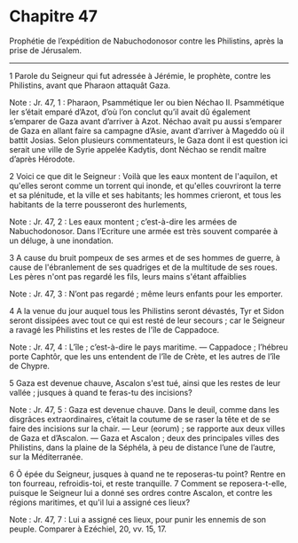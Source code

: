# Chapitre 47

Prophétie de l’expédition de Nabuchodonosor contre les Philistins, après la prise de Jérusalem.

***

1 Parole du Seigneur qui fut adressée à Jérémie, le prophète, contre les Philistins, avant que Pharaon attaquât Gaza.

<span class="bible-note">Note : </span> Jr. 47, 1 : Pharaon, Psammétique Ier ou bien Néchao II. Psammétique Ier s’était emparé d’Azot, d’où l’on conclut qu’il avait dû également s’emparer de Gaza avant d’arriver à Azot. Néchao avait pu aussi s’emparer de Gaza en allant faire sa campagne d’Asie, avant d’arriver à Mageddo où il battit Josias. Selon plusieurs commentateurs, le Gaza dont il est question ici serait une ville de Syrie appelée Kadytis, dont Néchao se rendit maître d’après Hérodote.


2 Voici ce que dit le Seigneur : Voilà que les eaux montent de l'aquilon, et qu'elles seront comme un torrent qui inonde, et qu'elles couvriront la terre et sa plénitude, et la ville et ses habitants; les hommes crieront, et tous les habitants de la terre pousseront des hurlements,

<span class="bible-note">Note : </span> Jr. 47, 2 : Les eaux montent ; c’est-à-dire les armées de Nabuchodonosor. Dans l’Ecriture une armée est très souvent comparée à un déluge, à une inondation.

3 A cause du bruit pompeux de ses armes et de ses hommes de guerre, à cause de l'ébranlement de ses quadriges et de la multitude de ses roues. Les pères n'ont pas regardé les fils, leurs mains s'étant affaiblies

<span class="bible-note">Note : </span> Jr. 47, 3 : N’ont pas regardé ; même leurs enfants pour les emporter.


4 A la venue du jour auquel tous les Philistins seront dévastés, Tyr et Sidon seront dissipées avec tout ce qui est resté de leur secours ; car le Seigneur a ravagé les Philistins et les restes de l'île de Cappadoce.

<span class="bible-note">Note : </span> Jr. 47, 4 : L’île ; c’est-à-dire le pays maritime. ― Cappadoce ; l’hébreu porte Caphtôr, que les uns entendent de l’île de Crète, et les autres de l’île de Chypre.

5 Gaza est devenue chauve, Ascalon s'est tué, ainsi que les restes de leur vallée ; jusques à quand te feras-tu des incisions?

<span class="bible-note">Note : </span> Jr. 47, 5 : Gaza est devenue chauve. Dans le deuil, comme dans les disgrâces extraordinaires, c’était la coutume de se raser la tête et de se faire des incisions sur la chair. ― Leur (eorum) ; se rapporte aux deux villes de Gaza et d’Ascalon. ― Gaza et Ascalon ; deux des principales villes des Philistins, dans la plaine de la Séphéla, à peu de distance l’une de l’autre, sur la Méditerranée.

6 Ô épée du Seigneur, jusques à quand ne te reposeras-tu point? Rentre en ton fourreau, refroidis-toi, et reste tranquille. 7 Comment se reposera-t-elle, puisque le Seigneur lui a donné ses ordres contre Ascalon, et contre les régions maritimes, et qu'il lui a assigné ces lieux?

<span class="bible-note">Note : </span> Jr. 47, 7 : Lui a assigné ces lieux, pour punir les ennemis de son peuple. Comparer à Ezéchiel, 20, vv. 15, 17.

